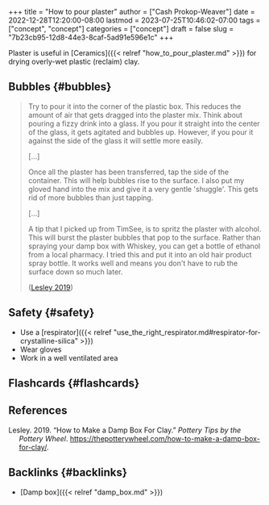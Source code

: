 +++
title = "How to pour plaster"
author = ["Cash Prokop-Weaver"]
date = 2022-12-28T12:20:00-08:00
lastmod = 2023-07-25T10:46:02-07:00
tags = ["concept", "concept"]
categories = ["concept"]
draft = false
slug = "7b23cb95-12d8-44e3-8caf-5ad91e596e1c"
+++

Plaster is useful in [Ceramics]({{< relref "how_to_pour_plaster.md" >}}) for drying overly-wet plastic (reclaim) clay.


## Bubbles {#bubbles}

> Try to pour it into the corner of the plastic box.  This reduces the amount of air that gets dragged into the plaster mix.  Think about pouring a fizzy drink into a glass.  If you pour it straight into the center of the glass, it gets agitated and bubbles up.  However, if you pour it against the side of the glass it will settle more easily.
>
> [...]
>
> Once all the plaster has been transferred, tap the side of the container.  This will help bubbles rise to the surface.  I also put my gloved hand into the mix and give it a very gentle 'shuggle'.  This gets rid of more bubbles than just tapping.
>
> [...]
>
> A tip that I picked up from TimSee, is to spritz the plaster with alcohol.  This will burst the plaster bubbles that pop to the surface.  Rather than spraying your damp box with Whiskey, you can get a bottle of ethanol from a local pharmacy.  I tried this and put it into an old hair product spray bottle.  It works well and means you don't have to rub the surface down so much later.
>
> (<a href="#citeproc_bib_item_1">Lesley 2019</a>)


## Safety {#safety}

-   Use a [respirator]({{< relref "use_the_right_respirator.md#respirator-for-crystalline-silica" >}})
-   Wear gloves
-   Work in a well ventilated area


## Flashcards {#flashcards}

## References

<style>.csl-entry{text-indent: -1.5em; margin-left: 1.5em;}</style><div class="csl-bib-body">
  <div class="csl-entry"><a id="citeproc_bib_item_1"></a>Lesley. 2019. “How to Make a Damp Box For Clay.” <i>Pottery Tips by the Pottery Wheel</i>. <a href="https://thepotterywheel.com/how-to-make-a-damp-box-for-clay/">https://thepotterywheel.com/how-to-make-a-damp-box-for-clay/</a>.</div>
</div>


## Backlinks {#backlinks}

-   [Damp box]({{< relref "damp_box.md" >}})
